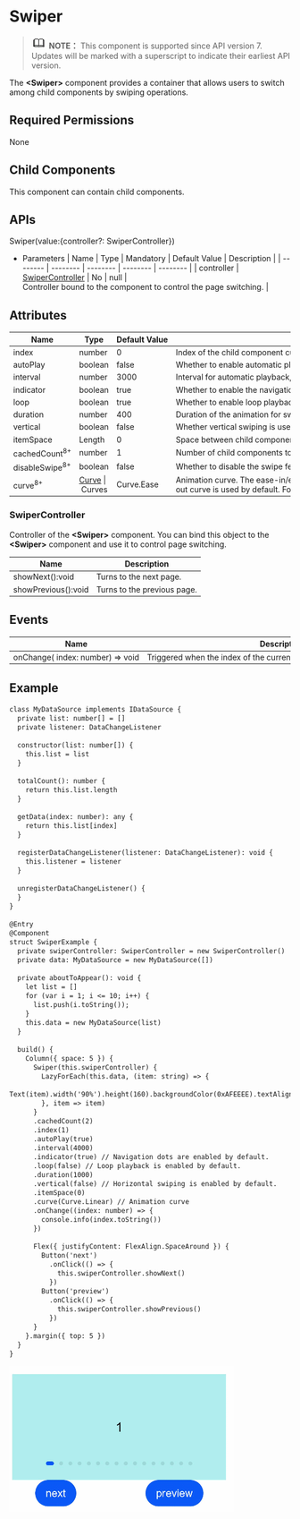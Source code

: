 # Swiper


> ![icon-note.gif](public_sys-resources/icon-note.gif) **NOTE：**
> This component is supported since API version 7. Updates will be marked with a superscript to indicate their earliest API version.


The **&lt;Swiper&gt;** component provides a container that allows users to switch among child components by swiping operations.


## Required Permissions

None


## Child Components

This component can contain child components.


## APIs

Swiper(value:{controller?: SwiperController})

- Parameters
    | Name | Type | Mandatory | Default&nbsp;Value | Description | 
  | -------- | -------- | -------- | -------- | -------- |
  | controller | [SwiperController](#swipercontroller) | No | null | Controller&nbsp;bound&nbsp;to&nbsp;the&nbsp;component&nbsp;to&nbsp;control&nbsp;the&nbsp;page&nbsp;switching. | 


## Attributes

| Name | Type | Default&nbsp;Value | Description |
| -------- | -------- | -------- | -------- |
| index | number | 0 | Index&nbsp;of&nbsp;the&nbsp;child&nbsp;component&nbsp;currently&nbsp;displayed&nbsp;in&nbsp;the&nbsp;container. |
| autoPlay | boolean | false | Whether&nbsp;to&nbsp;enable&nbsp;automatic&nbsp;playback&nbsp;for&nbsp;child&nbsp;component&nbsp;switching.&nbsp;If&nbsp;this&nbsp;attribute&nbsp;is&nbsp;**true**,&nbsp;the&nbsp;indicator&nbsp;dots&nbsp;do&nbsp;not&nbsp;take&nbsp;effect. |
| interval | number | 3000 | Interval&nbsp;for&nbsp;automatic&nbsp;playback,&nbsp;in&nbsp;ms. |
| indicator | boolean | true | Whether&nbsp;to&nbsp;enable&nbsp;the&nbsp;navigation&nbsp;dots. |
| loop | boolean | true | Whether&nbsp;to&nbsp;enable&nbsp;loop&nbsp;playback. |
| duration | number | 400 | Duration&nbsp;of&nbsp;the&nbsp;animation&nbsp;for&nbsp;switching&nbsp;child&nbsp;components,&nbsp;in&nbsp;ms. |
| vertical | boolean | false | Whether&nbsp;vertical&nbsp;swiping&nbsp;is&nbsp;used. |
| itemSpace | Length | 0 | Space&nbsp;between&nbsp;child&nbsp;components. |
| cachedCount<sup>8+</sup> | number | 1 | Number&nbsp;of&nbsp;child&nbsp;components&nbsp;to&nbsp;be&nbsp;cached. |
| disableSwipe<sup>8+</sup> | boolean | false | Whether&nbsp;to&nbsp;disable&nbsp;the&nbsp;swipe&nbsp;feature. |
| curve<sup>8+</sup> | [Curve](ts-animatorproperty.md)&nbsp;\|&nbsp;Curves | Curve.Ease | Animation&nbsp;curve.&nbsp;The&nbsp;ease-in/ease-out&nbsp;curve&nbsp;is&nbsp;used&nbsp;by&nbsp;default.&nbsp;For&nbsp;details&nbsp;about&nbsp;common&nbsp;curves,&nbsp;see&nbsp;[Curve&nbsp;enums](ts-animatorproperty.md).&nbsp;You&nbsp;can&nbsp;also&nbsp;create&nbsp;custom&nbsp;curves&nbsp;([interpolation&nbsp;curve&nbsp;objects](ts-interpolation-calculation.md))&nbsp;by&nbsp;using&nbsp;the&nbsp;API&nbsp;provided&nbsp;by&nbsp;the&nbsp;interpolation&nbsp;calculation&nbsp;module. |


### SwiperController

Controller of the **&lt;Swiper&gt;** component. You can bind this object to the **&lt;Swiper&gt;** component and use it to control page switching.

  | Name | Description | 
| -------- | -------- |
| showNext():void | Turns&nbsp;to&nbsp;the&nbsp;next&nbsp;page. | 
| showPrevious():void | Turns&nbsp;to&nbsp;the&nbsp;previous&nbsp;page. | 


## Events

  | Name | Description | 
| -------- | -------- |
| onChange(&nbsp;index:&nbsp;number)&nbsp;=&gt;&nbsp;void | Triggered&nbsp;when&nbsp;the&nbsp;index&nbsp;of&nbsp;the&nbsp;currently&nbsp;displayed&nbsp;component&nbsp;changes. | 


## Example


```
class MyDataSource implements IDataSource {
  private list: number[] = []
  private listener: DataChangeListener

  constructor(list: number[]) {
    this.list = list
  }

  totalCount(): number {
    return this.list.length
  }

  getData(index: number): any {
    return this.list[index]
  }

  registerDataChangeListener(listener: DataChangeListener): void {
    this.listener = listener
  }

  unregisterDataChangeListener() {
  }
}

@Entry
@Component
struct SwiperExample {
  private swiperController: SwiperController = new SwiperController()
  private data: MyDataSource = new MyDataSource([])

  private aboutToAppear(): void {
    let list = []
    for (var i = 1; i <= 10; i++) {
      list.push(i.toString());
    }
    this.data = new MyDataSource(list)
  }

  build() {
    Column({ space: 5 }) {
      Swiper(this.swiperController) {
        LazyForEach(this.data, (item: string) => {
          Text(item).width('90%').height(160).backgroundColor(0xAFEEEE).textAlign(TextAlign.Center).fontSize(20)
        }, item => item)
      }
      .cachedCount(2)
      .index(1)
      .autoPlay(true)
      .interval(4000)
      .indicator(true) // Navigation dots are enabled by default.
      .loop(false) // Loop playback is enabled by default.
      .duration(1000)
      .vertical(false) // Horizontal swiping is enabled by default.
      .itemSpace(0)
      .curve(Curve.Linear) // Animation curve
      .onChange((index: number) => {
        console.info(index.toString())
      })

      Flex({ justifyContent: FlexAlign.SpaceAround }) {
        Button('next')
          .onClick(() => {
            this.swiperController.showNext()
          })
        Button('preview')
          .onClick(() => {
            this.swiperController.showPrevious()
          })
      }
    }.margin({ top: 5 })
  }
}
```

![en-us_image_0000001211898474](figures/en-us_image_0000001211898474.gif)
